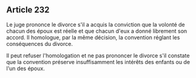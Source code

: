 Article 232
----
Le juge prononce le divorce s'il a acquis la conviction que la volonté de chacun
des époux est réelle et que chacun d'eux a donné librement son accord. Il
homologue, par la même décision, la convention réglant les conséquences du
divorce.

Il peut refuser l'homologation et ne pas prononcer le divorce s'il constate que
la convention préserve insuffisamment les intérêts des enfants ou de l'un des
époux.

